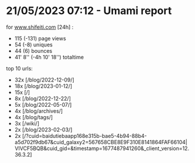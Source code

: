 # 21/05/2023 07:12 - Umami report
for www.shifeiti.com [24h] :

 - 115 (-131) page views
 - 54 (-8) uniques
 - 44 (6) bounces
 - 41' 8'' (-4h 10' 18'') totaltime


top 10 urls:
 - 32x [/blog/2022-12-09/]
 - 18x [/blog/2023-01-12/]
 - 15x [/]
 - 8x [/blog/2022-12-22/]
 - 5x [/blog/2022-05-07/]
 - 4x [/blog/archives/]
 - 4x [/blog/tags/]
 - 3x [/wiki/]
 - 2x [/blog/2023-02-03/]
 - 2x [/?cuid=baidutiebaapp168e315b-bae5-4b94-88b4-a5d702f9db67&cuid_galaxy2=567658CBE8E9F310E8141864FAF66104|VIVCF5BQB&cuid_gid=&timestamp=1677487941260&_client_version=12.36.3.2]



